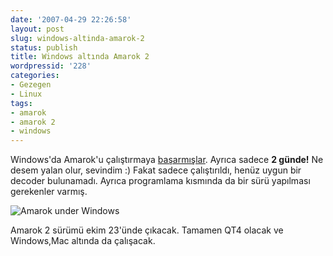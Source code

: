 ```yaml
---
date: '2007-04-29 22:26:58'
layout: post
slug: windows-altinda-amarok-2
status: publish
title: Windows altında Amarok 2
wordpressid: '228'
categories:
- Gezegen
- Linux
tags:
- amarok
- amarok 2
- windows
---
```


Windows'da Amarok'u çalıştırmaya [başarmışlar](http://amarok.kde.org/blog/archives/374-Amarok2-builds-on-Windows.html). Ayrıca sadece **2 günde!** Ne desem yalan olur, sevindim :) Fakat sadece çalıştırıldı, henüz uygun bir decoder bulunamadı. Ayrıca programlama kısmında da bir sürü yapılması gerekenler 
varmış. 

![Amarok under Windows](http://arsln.org/image/amarokwin.jpg)

Amarok 2 sürümü ekim 23'ünde çıkacak. Tamamen QT4 olacak ve Windows,Mac altında da çalışacak.

